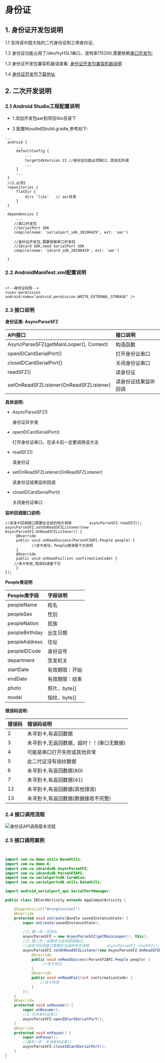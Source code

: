 # 身份证

## 1. 身份证开发包说明

   1.1 支持读中国大陆的二代身份证和三带身份证;

   1.2 身份证功能占用了/dev/ttyHSL1串口，波特率115200,需要依赖[串口开发包](https://coding.net/u/CoreWise/p/SDK/git);

   1.3 身份证开发包兼容机器请查看: [身份证开发包兼容机器说明](https://coding.net/u/CoreWise/p/SDK/git)

   1.4 [身份证开发包下载地址](https://coding.net/u/CoreWise/p/SDK/git)

## 2. 二次开发说明


### 2.1 Android Studio工程配置说明

- 1.添加开发包aar到项目libs目录下

- 2.配置Moudle的build.gradle,参考如下:


```
...
 android {
     ...
     defaultConfig {
         ...
         targetSdkVersion 22 //身份证功能必须降22，其他无所谓
         ...
     }
     ...
 }
 //2.必须2
 repositories {
     flatDir {
         dirs 'libs'   // aar目录
     }
 }

 dependencies {
     ...
    //串口开发包
    //SerialPort SDK
    compile(name: 'serialport_sdk_20190429', ext: 'aar')

    //身份证开发包,需要依赖串口开发包
    //IDcard SDK,need SerialPort SDK
    compile(name: 'idcard_sdk_20190429', ext: 'aar')

 }
```

### 2.2 AndroidManifest.xml配置说明

```

<!--身份证权限-->
<uses-permission android:name="android.permission.WRITE_EXTERNAL_STORAGE" />

```


### 2.3  接口说明


**身份证类: AsyncParseSFZ**


| API接口 | 接口说明 |
| :----- | :---- |
| AsyncParseSFZ(getMainLooper(), Context) | 构造函数 |
| openIDCardSerialPort() | 打开身份证串口 |
| closeIDCardSerialPort() | 关闭身份证串口 |
| readSFZ() | 读身份证 |
| setOnReadSFZListener(OnReadSFZListener) | 读身份证结果监听回调 |




**具体说明:**

- AsyncParseSFZ()

  身份证异步类

- openIDCardSerialPort()

  打开身份证串口，在读卡前一定要调用该方法

- readSFZ()

  读身份证

- setOnReadSFZListener(OnReadSFZListener)

  读身份证结果监听回调

- closeIDCardSerialPort()

  关闭身份证串口


**监听回调接口说明:**

```
//该读卡回调接口需要在合适的地方调用        asyncParseSFZ.readSFZ();
asyncParseSFZ.setOnReadSFZListener(new AsyncParseSFZ.OnReadSFZListener() {
     @Override
     public void onReadSuccess(ParseSFZAPI.People people) {
            //读卡成功，People类请看下方说明
     }
     @Override
     public void onReadFail(int confirmationCode) {
	//读卡失败,错误码请看下方
     }
});

 ```



**People类说明**

| People类字段 | 字段说明 |
| :----- | :---- |
| peopleName | 姓名 |
| peopleSex | 性别 |
| peopleNation | 民族 |
| peopleBirthday | 出生日期 |
| peopleAddress | 住址 |
| peopleIDCode | 身份证号 |
| department | 签发机关 |
| startDate | 有效期限：开始 |
| endDate | 有效期限：结束 |
| photo | 照片，byte[] |
| model | 指纹，byte[] |




**错误码说明:**

| 错误码 | 错误码说明 |
| :----- | :---- |
| 2 | 未寻到卡,有返回数据 |
| 3 |未寻到卡,无返回数据，超时！！(串口无数据)  |
| 4 | 可能是串口打开失败或其他异常 |
| 5 | 此二代证没有指纹数据 |
| 6 | 未寻到卡,有返回数据(80) |
| 7 | 未寻到卡,有返回数据(41) |
| 12 | 未寻到卡,有返回数据(其他错误) |
| 13 | 未寻到卡,有返回数据(数据接收不完整) |





### 2.4 接口调用流程



![身份证API调用基本流程](https://i.loli.net/2019/05/05/5cce4fe49414c.png)
  



### 2.5 接口调用案例


```java


import com.cw.demo.utils.BaseUtils;
import com.cw.demo.R;
import com.cw.idcardsdk.AsyncParseSFZ;
import com.cw.idcardsdk.ParseSFZAPI;
import com.cw.serialportsdk.CoreWise;
import com.cw.serialportsdk.utils.DataUtils;

import android_serialport_api.SerialPortManager;

public class IDCardActivity extends AppCompatActivity {

    @SuppressLint("WrongConstant")
    @Override
    protected void onCreate(Bundle savedInstanceState) {
        super.onCreate(savedInstanceState);
  
       	//1.第一步：实例化
        asyncParseSFZ = new AsyncParseSFZ(getMainLooper(), this);
		//2.第二步：设置读卡监听回调接口,
        //该读卡回调接口需要在合适的地方调用        asyncParseSFZ.readSFZ();  
        asyncParseSFZ.setOnReadSFZListener(new AsyncParseSFZ.OnReadSFZListener() {
            @Override
            public void onReadSuccess(ParseSFZAPI.People people) {
                 //读卡成功
            }
            @Override
            public void onReadFail(int confirmationCode) {
				//读卡失败
            }
        });
    }
    @Override
    protected void onResume() {
        super.onResume();
        //2.打开身份证串口
        asyncParseSFZ.openIDCardSerialPort();
    }
    @Override
    protected void onPause() {
        super.onPause();
        //最后一步：关闭身份证串口
        asyncParseSFZ.closeIDCardSerialPort(); 
    }
}


```

